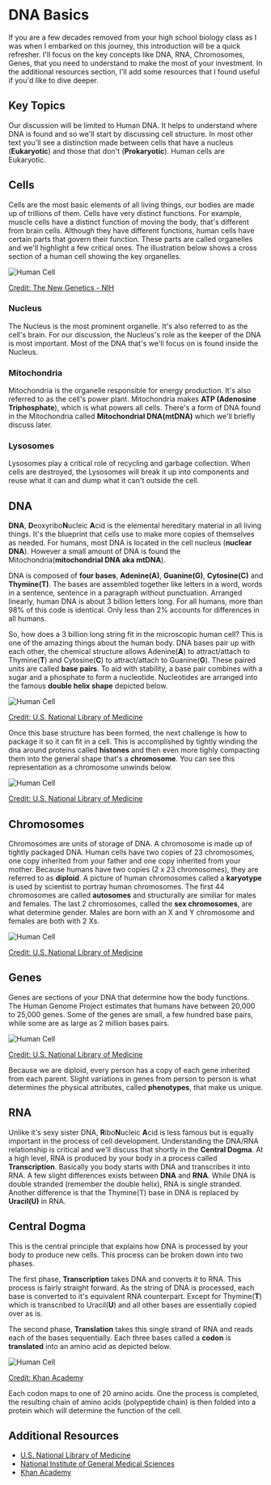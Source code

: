 # DNA Basics

If you are a few decades removed from your high school biology class as I was when I embarked on this journey, this introduction will be a quick refresher. I'll focus on the key concepts like DNA, RNA, Chromosomes, Genes, that you need to understand to make the most of your investment. In the additional resources section, I'll add some resources that I found useful if you'd like to dive deeper.

## Key Topics

Our discussion will be limited to Human DNA. It helps to understand where DNA is found and so we'll start by discussing cell structure. In most other text you'll see a distinction made between cells that have a nucleus (**Eukaryotic**) and those that don't (**Prokaryotic**). Human cells are Eukaryotic.

## Cells

Cells are the most basic elements of all living things, our bodies are made up of trillions of them. Cells have very distinct functions. For example, muscle cells have a distinct function of moving the body, that's different from brain cells. Although they have different functions, human cells have certain parts that govern their function. These parts are called organelles and we'll highlight a few critical ones. The illustration below shows a cross section of a human cell showing the key organelles.

![Human Cell](./../99-Images/cell-cross-section.png)

[Credit: The New Genetics - NIH][1]

### **Nucleus**
The Nucleus is the most prominent organelle. It's also referred to as the cell's brain. For our discussion, the Nucleus's role as the keeper of the DNA is most important. Most of the DNA that's we'll focus on is found inside the Nucleus.

### **Mitochondria**
Mitochondria is the organelle responsible for energy production. It's also referred to as the cell's power plant. Mitochondria makes **ATP (Adenosine Triphosphate**), which is what powers all cells. There's a form of DNA found in the Mitochondria called **Mitochondrial DNA(mtDNA)** which we'll briefly discuss later.

### **Lysosomes**
Lysosomes play a critical role of recycling and garbage collection. When cells are destroyed, the Lysosomes will break it up into components and reuse what it can and dump what it can't outside the cell.

## DNA

**DNA**, **D**eoxyribo**N**ucleic **A**cid is the elemental hereditary material in all living things. It's the blueprint that cells use to make more copies of themselves as needed. For humans, most DNA is located in the cell nucleus (**nuclear DNA**). However a small amount of DNA is found the Mitochondria(**mitochondrial DNA aka mtDNA**).

DNA is composed of **four bases**, **Adenine(A)**, **Guanine(G)**, **Cytosine(C)** and **Thymine(T)**. The bases are assembled together like letters in a word, words in a sentence, sentence in a paragraph without punctuation. Arranged linearly, human DNA is about 3 billion letters long. For all humans, more than 98% of this code is identical. Only less than 2% accounts for differences in all humans.

So, how does a 3 billion long string fit in the microscopic human cell? This is one of the amazing things about the human body. DNA bases pair up with each other, the chemical structure allows Adenine(**A**) to attract/attach to Thymine(**T**) and Cytosine(**C**) to attract/attach to Guanine(**G**). These paired units are called **base pairs**. To aid with stability, a base pair combines with a sugar and a phosphate to form a nucleotide. Nucleotides are arranged into the famous **double helix shape** depicted below.

![Human Cell](./../99-Images/dna-double-helix.png)

[Credit: U.S. National Library of Medicine][2]

Once this base structure has been formed, the next challenge is how to package it so it can fit in a cell. This is accomplished by tightly winding the dna around proteins called **histones** and then even more tighly compacting them into the general shape that's a **chromosome**. You can see this representation as a chromosome unwinds below.

![Human Cell](./../99-Images/dna-histone-chromosome.png)

[Credit: U.S. National Library of Medicine][3]

## Chromosomes
Chromosomes are units of storage of DNA. A chromosome is made up of tightly packaged DNA. Human cells have two copies of 23 chromosomes, one copy inherited from your father and one copy inherited from your mother. Because humans have two copies (2 x 23 chromosomes), they are referred to as **diploid**. A picture of human chromosomes called a **karyotype** is used by scientist to portray human chromosomes. The first 44 chromosomes are called **autosomes** and structurally are similiar for males and females. The last 2 chromosomes, called the **sex chromosomes**, are what determine gender. Males are born with an X and Y chromosome and females are both with 2 Xs.

![Human Cell](./../99-Images/dna-karyotype.png)

[Credit: U.S. National Library of Medicine][4]

## Genes
Genes are sections of your DNA that determine how the body functions. The Human Genome Project estimates that humans have between 20,000 to 25,000 genes. Some of the genes are small, a few hundred base pairs, while some are as large as 2 million bases pairs.

![Human Cell](./../99-Images/dna-genes.png)

[Credit: U.S. National Library of Medicine][5]

Because we are diploid, every person has a copy of each gene inherited from each parent. Slight variations in genes from person to person is what determines the physical attributes, called **phenotypes**, that make us unique.

## RNA
Unlike it's sexy sister DNA, **R**ibo**N**ucleic **A**cid is less famous but is equally important in the process of cell development. Understanding the DNA/RNA relationship is critical and we'll discuss that shortly in the **Central Dogma**. At a high level, RNA is produced by your body in a process called **Transcription**. Basically you body starts with DNA and transcribes it into RNA. A few slight differences exists between **DNA** and **RNA**. While DNA is double stranded (remember the double helix), RNA is single stranded. Another difference is that the Thymine(T) base in DNA is replaced by **Uracil(U)** in RNA.

## Central Dogma
This is the central principle that explains how DNA is processed by your body to produce new cells. This process can be broken down into two phases. 

The first phase, **Transcription** takes DNA and converts it to RNA. This process is fairly straight forward. As the string of DNA is processed, each base is converted to it's equivalent RNA counterpart. Except for Thymine(**T**) which is transcribed to Uracil(**U**) and all other bases are essentially copied over as is.

The second phase, **Translation** takes this single strand of RNA and reads each of the bases sequentially. Each three bases called a **codon** is **translated** into an amino acid as depicted below.

![Human Cell](./../99-Images/dna-central-dogma.png)

[Credit: Khan Academy][6]

Each codon maps to one of 20 amino acids. One the process is completed, the resulting chain of amino acids (polypeptide chain) is then folded into a protein which will determine the function of the cell.

[1]: https://www.nigms.nih.gov/education/Booklets/the-new-genetics/Pages/Home.aspx
[2]: https://medlineplus.gov/genetics/understanding/basics/dna/
[3]: https://medlineplus.gov/genetics/understanding/basics/chromosome/
[4]: https://medlineplus.gov/genetics/understanding/basics/howmanychromosomes/
[5]: https://medlineplus.gov/genetics/understanding/basics/gene/
[6]: https://www.khanacademy.org/science/high-school-biology/hs-molecular-genetics/hs-rna-and-protein-synthesis/a/intro-to-gene-expression-central-dogma

## Additional Resources
- [U.S. National Library of Medicine](https://medlineplus.gov/genetics/)
- [National Institute of General Medical Sciences](https://www.nigms.nih.gov/education/genes/)
- [Khan Academy](https://www.khanacademy.org/science/high-school-biology/hs-molecular-genetics/hs-rna-and-protein-synthesis/v/molecular-structure-of-rna)